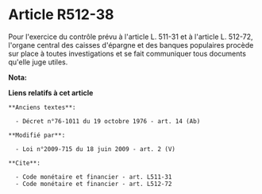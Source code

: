 # Article R512-38

Pour l'exercice du contrôle prévu à l'article L. 511-31 et à l'article L. 512-72, l'organe central des caisses d'épargne et
des banques populaires procède sur place à toutes investigations et se fait communiquer tous documents qu'elle juge utiles.

**Nota:**



**Liens relatifs à cet article**

	**Anciens textes**:

	  - Décret n°76-1011 du 19 octobre 1976 - art. 14 (Ab)

	**Modifié par**:

	  - Loi n°2009-715 du 18 juin 2009 - art. 2 (V)

	**Cite**:

	  - Code monétaire et financier - art. L511-31
	  - Code monétaire et financier - art. L512-72
